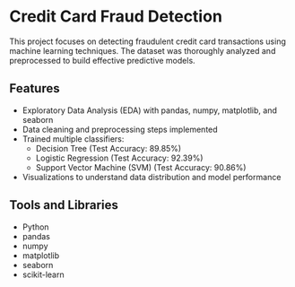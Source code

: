 # Credit Card Fraud Detection

This project focuses on detecting fraudulent credit card transactions using machine learning techniques. The dataset was thoroughly analyzed and preprocessed to build effective predictive models.

## Features

- Exploratory Data Analysis (EDA) with pandas, numpy, matplotlib, and seaborn
- Data cleaning and preprocessing steps implemented
- Trained multiple classifiers:
  - Decision Tree (Test Accuracy: 89.85%)
  - Logistic Regression (Test Accuracy: 92.39%)
  - Support Vector Machine (SVM) (Test Accuracy: 90.86%)
- Visualizations to understand data distribution and model performance

## Tools and Libraries

- Python
- pandas
- numpy
- matplotlib
- seaborn
- scikit-learn


